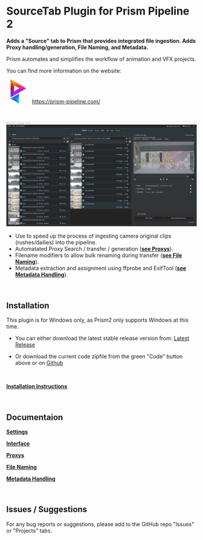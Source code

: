 # **SourceTab Plugin for Prism Pipeline 2**
**Adds a "Source" tab to Prism that provides integrated file ingestion.  Adds Proxy handling/generation, File Naming, and Metadata.**
<br>

Prism automates and simplifies the workflow of animation and VFX projects.

You can find more information on the website:

![Prism](Docs/DocsImages/p_tray.png)  https://prism-pipeline.com/

<br/>

![SourceTab](Docs/DocsImages/tab_overview.png)


- Use to speed up the process of ingesting camera original clips (rushes/dailies) into the pipeline.
- Automatated Proxy Search / transfer / generation ([**see Proxys**](Docs/Doc-Proxys.md)).
- Filename modifiers to allow bulk renaming during transfer ([**see File Naming**](Docs/Doc-FileNaming.md)).
- Metadata extraction and assignment using ffprobe and ExifTool ([**see Metadata Handling**](Docs/Doc-Metadata.md)).


<br/>

## **Installation**

This plugin is for Windows only, as Prism2 only supports Windows at this time.
<br/>

- You can either download the latest stable release version from: [Latest Release](https://github.com/AltaArts/SourceTab--Prism-Plugin/releases/latest)

- Or download the current code zipfile from the green "Code" button above or on [Github](https://github.com/AltaArts/SourceTab--Prism-Plugin)

<br/>

[**Installation Instructions**](Docs/Doc-Installation.md)

<br/>

## **Documentaion**

[**Settings**](Docs/Doc-Settings.md)

[**Interface**](Docs/Doc-Interface.md)

[**Proxys**](Docs/Doc-Proxys.md)

[**File Naming**](Docs/Doc-FileNaming.md)

[**Metadata Handling**](Docs/Doc-Metadata.md)


<br/>


## **Issues / Suggestions**

For any bug reports or suggestions, please add to the GitHub repo "Issues" or "Projects" tabs.